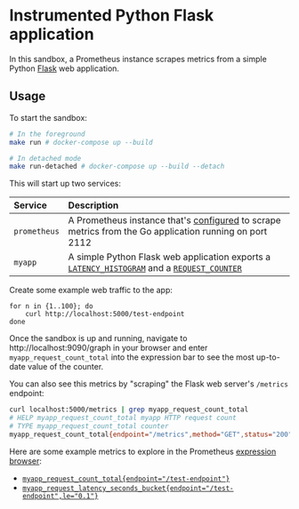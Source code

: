# Instrumented Python Flask application

In this sandbox, a Prometheus instance scrapes metrics from a simple Python [Flask](http://flask.pocoo.org/) web application.

## Usage

To start the sandbox:

```bash
# In the foreground
make run # docker-compose up --build

# In detached mode
make run-detached # docker-compose up --build --detach
```

This will start up two services:

Service | Description
:-------|:-----------
`prometheus` | A Prometheus instance that's [configured](./prometheus/prometheus.yml) to scrape metrics from the Go application running on port 2112
`myapp` | A simple Python Flask web application exports a [`LATENCY_HISTOGRAM`](./myapp/server.py#L6) and a [`REQUEST_COUNTER`](./myapp/server.py#L7)

Create some example web traffic to the app:

```shell
for n in {1..100}; do
    curl http://localhost:5000/test-endpoint
done
```

Once the sandbox is up and running, navigate to http://localhost:9090/graph in your browser and enter `myapp_request_count_total` into the expression bar to see the most up-to-date value of the counter.

You can also see this metrics by "scraping" the Flask web server's `/metrics` endpoint:

```bash
curl localhost:5000/metrics | grep myapp_request_count_total
# HELP myapp_request_count_total myapp HTTP request count
# TYPE myapp_request_count_total counter
myapp_request_count_total{endpoint="/metrics",method="GET",status="200"} 17.0
```

Here are some example metrics to explore in the Prometheus [expression browser](https://prometheus.io/docs/visualization/browser):

* [`myapp_request_count_total{endpoint="/test-endpoint"}`](http://localhost:9090/graph?g0.range_input=1h&g0.expr=myapp_request_count_total%7Bendpoint%3D%22%2Ftest-endpoint%22%7D&g0)
* [`myapp_request_latency_seconds_bucket{endpoint="/test-endpoint",le="0.1"}`](http://localhost:9090/graph?g0.range_input=1h&g0.expr=myapp_request_latency_seconds_bucket%7Bendpoint%3D%22%2Ftest-endpoint%22%2Cle%3D%220.1%22%7D&g0)
